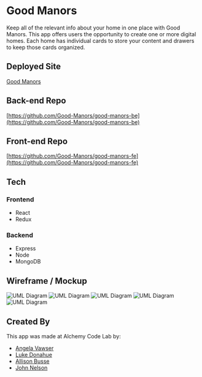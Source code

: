 # Good Manors
Keep all of the relevant info about your home in one place with Good Manors. This app offers users the opportunity to create one or more digital homes. Each home has individual cards to store your content and drawers to keep those cards organized. 

## Deployed Site
[Good Manors](https://good-manors.netlify.com/)

## Back-end Repo
[https://github.com/Good-Manors/good-manors-be](https://github.com/Good-Manors/good-manors-be)

## Front-end Repo
[https://github.com/Good-Manors/good-manors-fe](https://github.com/Good-Manors/good-manors-fe)

## Tech
### Frontend
- React
- Redux

### Backend
- Express
- Node
- MongoDB

## Wireframe / Mockup
![UML Diagram](assets/goodManors-Layout.jpg)
![UML Diagram](assets/goodManors-Layout2.jpg)
![UML Diagram](assets/goodManors-Layout3.jpg)
![UML Diagram](assets/goodManors-Layout4.jpg)
![UML Diagram](assets/goodManors-Layout5.jpg)

## Created By
This app was made at Alchemy Code Lab by:
- [Angela Vawser](http://hello-jelly.com/)
- [Luke Donahue](https://www.linkedin.com/in/lukedonahue/)
- [Allison Busse](http://www.allisonbusse.com)
- [John Nelson](https://www.linkedin.com/in/johnnelson4850/)
